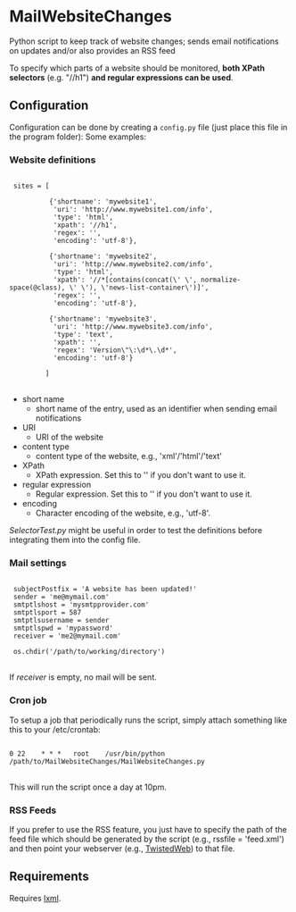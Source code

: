 # MailWebsiteChanges

Python script to keep track of website changes; sends email notifications on updates and/or also provides an RSS feed

To specify which parts of a website should be monitored, <b>both XPath selectors</b> (e.g. "//h1") <b>and regular expressions can be used</b>.

## Configuration
Configuration can be done by creating a <code>config.py</code> file (just place this file in the program folder):
Some examples:

### Website definitions
<pre>
<code>
 sites = [

          {'shortname': 'mywebsite1',
           'uri': 'http://www.mywebsite1.com/info',
           'type': 'html',
           'xpath': '//h1',
           'regex': '',
           'encoding': 'utf-8'},

          {'shortname': 'mywebsite2',
           'uri': 'http://www.mywebsite2.com/info',
           'type': 'html',
           'xpath': '//*[contains(concat(\' \', normalize-space(@class), \' \'), \'news-list-container\')]',
           'regex': '',
           'encoding': 'utf-8'},

          {'shortname': 'mywebsite3',
           'uri': 'http://www.mywebsite3.com/info',
           'type': 'text',
           'xpath': '',
           'regex': 'Version\"\:\d*\.\d*',
           'encoding': 'utf-8'}

         ]
</code>
</pre>

 * short name
     + short name of the entry, used as an identifier when sending email notifications
 * URI
     + URI of the website
 * content type
     + content type of the website, e.g., 'xml'/'html'/'text'
 * XPath
     + XPath expression. Set this to '' if you don't want to use it.
 * regular expression
     + Regular expression. Set this to '' if you don't want to use it.
 * encoding
     + Character encoding of the website, e.g., 'utf-8'.

<em>SelectorTest.py</em> might be useful in order to test the definitions before integrating them into the config file.

### Mail settings
<pre>
<code>
 subjectPostfix = 'A website has been updated!'
 sender = 'me@mymail.com'
 smtptlshost = 'mysmtpprovider.com'
 smtptlsport = 587
 smtptlsusername = sender
 smtptlspwd = 'mypassword'
 receiver = 'me2@mymail.com'

 os.chdir('/path/to/working/directory')
</code>
</pre>

If <em>receiver</em> is empty, no mail will be sent.

### Cron job
To setup a job that periodically runs the script, simply attach something like this to your /etc/crontab:
<pre>
<code>
0 22	* * *	root	/usr/bin/python /path/to/MailWebsiteChanges/MailWebsiteChanges.py
</code>
</pre>
This will run the script once a day at 10pm.

### RSS Feeds
If you prefer to use the RSS feature, you just have to specify the path of the feed file which should be generated by the script (e.g., rssfile = 'feed.xml') and then point your webserver (e.g., <a href="http://twistedmatrix.com/trac/wiki/TwistedWeb">TwistedWeb</a>) to that file.


## Requirements
Requires <a href="http://lxml.de/">lxml</a>.

